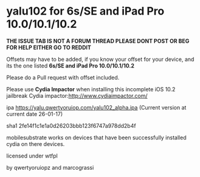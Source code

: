 
# yalu102 for **6s/SE and iPad Pro 10.0/10.1/10.2**

**THE ISSUE TAB IS NOT A FORUM THREAD PLEASE DONT POST OR BEG FOR HELP EITHER GO TO REDDIT**


Offsets may have to be added, if you know your offset for your device, and its the one listed **6s/SE and iPad Pro 10.0/10.1/10.2**


Please do a Pull request with offset included.

Please use **Cydia Impactor** when installing this incomplete iOS 10.2 jailbreak
Cydia impactor:http://www.cydiaimpactor.com/


ipa https://yalu.qwertyoruiop.com/yalu102_alpha.ipa (Current version at current date 26-01-17)


sha1 2fe14f1c1e1a0d26203bbb123f6747a978dd2b4f


mobilesubstrate works on devices that have been successfully installed cydia on there devices.


licensed under wtfpl


by qwertyoruiopz and marcograssi

